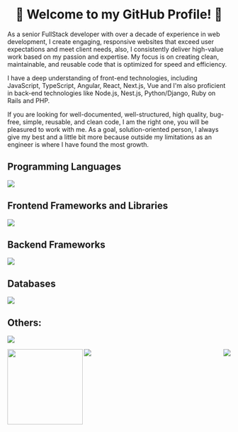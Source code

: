 
<h1 color='red' align="center">
👋 Welcome to my GitHub Profile! 👋
</h1>

As a senior FullStack developer with over a decade of experience in web development, I create engaging, responsive websites that exceed user expectations and meet client needs, also, I consistently deliver high-value work based on my passion and expertise.
My focus is on creating clean, maintainable, and reusable code that is optimized for speed and efficiency.

I have a deep understanding of front-end technologies, including JavaScript, TypeScript, Angular, React, Next.js, Vue and I'm also proficient in back-end technologies like Node.js, Nest.js, Python/Django, Ruby on Rails and PHP. 

If you are looking for well-documented, well-structured, high quality, bug-free, simple, reusable, and clean code, I am the right one, you will be pleasured to work with me.
As a goal, solution-oriented person, I always give my best and a little bit more because outside my limitations as an engineer is where I have found the most growth.

## Programming Languages
<p>
  <img src="https://skillicons.dev/icons?i=js,ts,py,ruby,php,html,css" />
</p>

## Frontend Frameworks and Libraries
<p>
  <div align="left">      
    <img src="https://skillicons.dev/icons?i=angular,react,nextjs,vue,nuxtjs,jquery,svelte,bootstrap,tailwind,materialui" />
  </div>
</p>

## Backend Frameworks
<p>
  <div align="left">      
    <img src="https://skillicons.dev/icons?i=nest,nodejs,express,django,flask,rails,laravel,symfony,go" />
  </div>
</p>

## Databases
<p>
  <div align="left">      
    <img src="https://skillicons.dev/icons?i=mongodb,mysql,postgres,sqlite,graphql,firebase,redis" />
  </div>
</p>

## Others:
<p>
  <div align="left">      
    <img src="https://skillicons.dev/icons?i=apple,linux,git,github,aws,docker,nginx,heroku," />
  </div>
</p>

<div>
  <img src="https://github-readme-streak-stats.herokuapp.com/?user=BearandYoon"></img>
    <img align="left" height="170" src="https://github-readme-stats-sigma-five.vercel.app/api/top-langs/?username=BearandYoon&layout=compact&langs_count=16&theme=dracula"/>
    <img align="right" src="https://github-readme-stats-sigma-five.vercel.app/api?username=BearandYoon&show_icons=true&theme=dracula&include_all_commits=true&count_private=true&hide=issues"/>
</div>